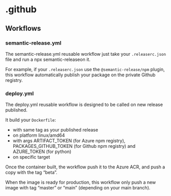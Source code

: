 # .github

## Workflows

### semantic-release.yml

The semantic-release.yml reusable workflow just take your `.releaserc.json` file and run a npx semantic-releaseon it.

For example, if your `.releaserc.json` use the `@semantic-release/npm` plugin, this workflow automatically publish your package on the private Github registry.

### deploy.yml

The deploy.yml reusable workflow is designed to be called on new release published. 

It build your `Dockerfile`:

- with same tag as your published release
- on platform linux/amd64
- with args ARTIFACT_TOKEN (for Azure npm registry), PACKAGES_GITHUB_TOKEN (for Github npm registry) and AZURE_TOKEN (for python)
- on specific target

Once the container built, the workflow push it to the Azure ACR, and push a copy with the tag “beta”.

When the image is ready for production, this workflow only push a new image with tag “master” or “main” (depending on your main branch).
